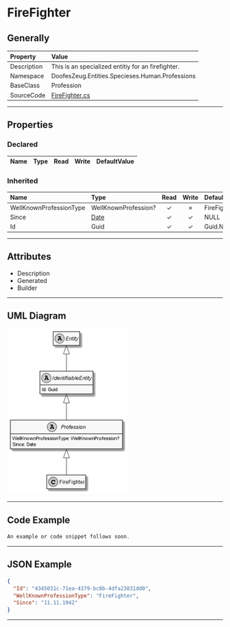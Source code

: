 ﻿# FireFighter

## Generally

|Property|Value|
|:-|:-|
|Description|This is an specialized entitiy for an firefighter.|
|Namespace|DoofesZeug.Entities.Specieses.Human.Professions|
|BaseClass|Profession|
|SourceCode|[FireFighter.cs](../../../../DoofesZeug.Library/Src/Entities/Specieses/Human/Professions/FireFighter.cs)|

---

## Properties

### Declared

|Name|Type|Read|Write|DefaultValue|
|:---|:---|:--:|:---:|:-----------|

### Inherited

|Name|Type|Read|Write|DefaultValue|
|:---|:---|:--:|:---:|:-----------|
|WellKnownProfessionType|WellKnownProfession?|&#x2713;|&#x2717;|FireFighter|
|Since|[Date](../../Entities/DoofesZeug.Entities.DateAndTime/Date.md)|&#x2713;|&#x2713;|NULL|
|Id|Guid|&#x2713;|&#x2713;|Guid.NewGuid()|

---

## Attributes

- Description
- Generated
- Builder

---

## UML Diagram

![FireFighter.png](./FireFighter.png "FireFighter")

---

## Code Example

```cs
An example or code snippet follows soon.
```

---

## JSON Example

```json
{
  "Id": "4345031c-71ea-4379-bc8b-4dfa23831dd0",
  "WellKnownProfessionType": "FireFighter",
  "Since": "11.11.1942"
}
```

---

